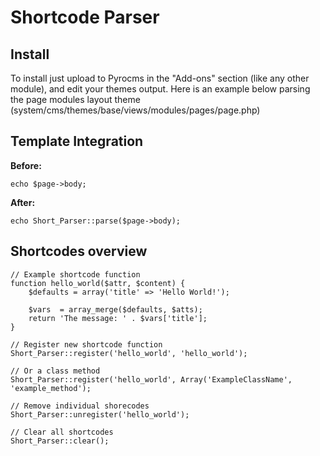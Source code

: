 Shortcode Parser
================

Install
-------

To install just upload to Pyrocms in the "Add-ons" section (like any other module), and edit your themes output. Here is an example below parsing the page modules layout theme (system/cms/themes/base/views/modules/pages/page.php)

Template Integration
--------------------

**Before:**

	echo $page->body;

**After:**
	
	echo Short_Parser::parse($page->body);

Shortcodes overview
-------------------

	// Example shortcode function
	function hello_world($attr, $content) {
		$defaults = array('title' => 'Hello World!');
	
		$vars  = array_merge($defaults, $atts);
		return 'The message: ' . $vars['title'];
	}

	// Register new shortcode function
	Short_Parser::register('hello_world', 'hello_world');

	// Or a class method
	Short_Parser::register('hello_world', Array('ExampleClassName', 'example_method');

	// Remove individual shorecodes
	Short_Parser::unregister('hello_world');

	// Clear all shortcodes
	Short_Parser::clear();

